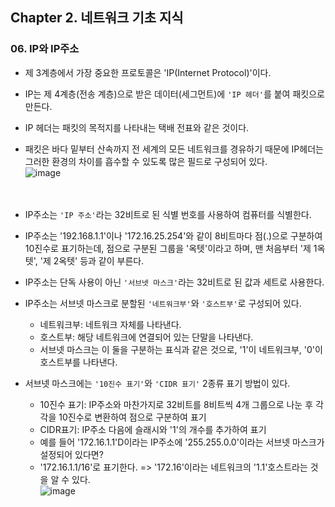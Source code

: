 ## Chapter 2. 네트워크 기초 지식
### 06. IP와 IP주소
* 제 3계층에서 가장 중요한 프로토콜은 'IP(Internet Protocol)'이다.
* IP는 제 4계층(전송 계층)으로 받은 데이터(세그먼트)에 `'IP 헤더'`를 붙여 패킷으로 만든다.
* IP 헤더는 패킷의 목적지를 나타내는 택배 전표와 같은 것이다.
* 패킷은 바다 밑부터 산속까지 전 세계의 모든 네트워크를 경유하기 때문에 IP헤더는 그러한 환경의 차이를 흡수할 수 있도록 많은 필드로 구성되어 있다.<br/>
![image](https://user-images.githubusercontent.com/54934681/117101740-d936dc80-adb1-11eb-87d0-4b2bd936196b.png)
<br/><br/><br/>

* IP주소는 `'IP 주소'`라는 32비트로 된 식별 번호를 사용하여 컴퓨터를 식별한다.
* IP주소는 '192.168.1.1'이나 '172.16.25.254'와 같이 8비트마다 점(.)으로 구분하여 10진수로 표기하는데, 점으로 구분된 그룹을 '옥텟'이라고 하며, 맨 처음부터 '제 1옥텟', '제 2옥텟' 등과 같이 부른다.
* IP주소는 단독 사용이 아닌 `'서브넷 마스크'`라는 32비트로 된 값과 세트로 사용한다.
* IP주소는 서브넷 마스크로 분할된 `'네트워크부'`와 `'호스트부'`로 구성되어 있다.
	* 네트워크부: 네트워크 자체를 나타낸다.
	* 호스트부: 해당 네트워크에 연결되어 있는 단말을 나타낸다.
	* 서브넷 마스크는 이 둘을 구분하는 표식과 같은 것으로, '1'이 네트워크부, '0'이 호스트부를 나타낸다.
* 서브넷 마스크에는 `'10진수 표기'`와 `'CIDR 표기'` 2종류 표기 방법이 있다.
	* 10진수 표기:  IP주소와 마찬가지로 32비트를 8비트씩 4개 그룹으로 나눈 후 각각을 10진수로 변환하여 점으로 구분하여 표기
	* CIDR표기: IP주소 다음에 슬래시와 '1'의 개수를 추가하여 표기
	* 예를 들어 '172.16.1.1'D이라는 IP주소에 '255.255.0.0'이라는 서브넷 마스크가 설정되어 있다면?
	* '172.16.1.1/16'로 표기한다. => '172.16'이라는 네트워크의 '1.1'호스트라는 것을 알 수 있다.<br/>
![image](https://user-images.githubusercontent.com/54934681/117101788-efdd3380-adb1-11eb-9301-bac0637e1472.png)
